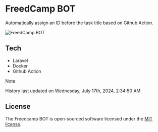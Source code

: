 # FreedCamp BOT

Automatically assign an ID before the task title based on Github Action.

![FreedCamp BOT](https://repository-images.githubusercontent.com/737932867/7d34798b-2680-471c-b089-a78a718d3d6a)

## Tech

- Laravel
- Docker
- Github Action

> [!NOTE]  
> History last updated on Wednesday, July 17th, 2024, 2:34:50 AM

## License

The Freedcamp BOT is open-sourced software licensed under the [MIT license](https://opensource.org/licenses/MIT).

